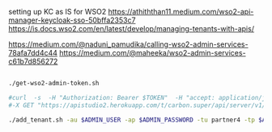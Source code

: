 

setting up KC as IS for WSO2
https://athiththan11.medium.com/wso2-api-manager-keycloak-sso-50bffa2353c7
https://is.docs.wso2.com/en/latest/develop/managing-tenants-with-apis/


https://medium.com/@naduni_pamudika/calling-wso2-admin-services-78afa7dd4c44
https://medium.com/@maheeka/wso2-admin-services-c61b7d856272

```bash

./get-wso2-admin-token.sh

#curl  -s  -H "Authorization: Bearer $TOKEN"  -H "accept: application/json" \
#-X GET "https://apistudio2.herokuapp.com/t/carbon.super/api/server/v1/tenants"

./add_tenant.sh -au $ADMIN_USER -ap $ADMIN_PASSWORD -tu partner4 -tp $ADMIN_PASSWORD -tf p4f1 -tl p4l1  -td partner4.com -te admin@partner4.com --server localhost --port 9443
```
